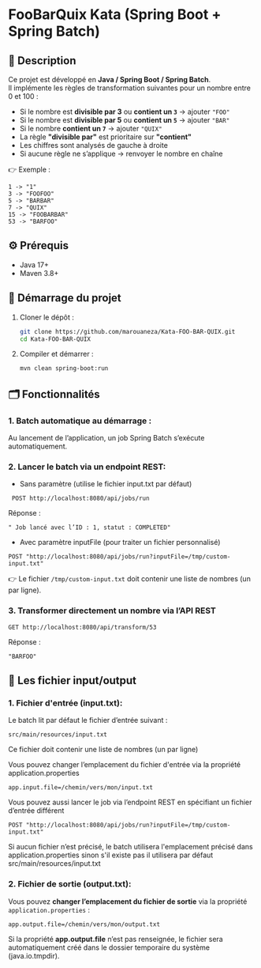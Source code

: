 # FooBarQuix Kata (Spring Boot + Spring Batch)

## 📌 Description
Ce projet est  développé en **Java / Spring Boot / Spring Batch**.  
Il implémente les règles de transformation suivantes pour un nombre entre 0 et 100 :

- Si le nombre est **divisible par 3** ou **contient un `3`** → ajouter `"FOO"`
- Si le nombre est **divisible par 5** ou **contient un `5`** → ajouter `"BAR"`
- Si le nombre **contient un `7`** → ajouter `"QUIX"`
- La règle **"divisible par"** est prioritaire sur **"contient"**
- Les chiffres sont analysés de gauche à droite
- Si aucune règle ne s’applique → renvoyer le nombre en chaîne

👉 Exemple :

    1 -> "1"
    3 -> "FOOFOO"
    5 -> "BARBAR"
    7 -> "QUIX"
    15 -> "FOOBARBAR"
    53 -> "BARFOO"

## ⚙️ Prérequis
- Java 17+
- Maven 3.8+

## 🚀 Démarrage du projet
1. Cloner le dépôt :
   ```bash
   git clone https://github.com/marouaneza/Kata-FOO-BAR-QUIX.git
   cd Kata-FOO-BAR-QUIX
   
2. Compiler et démarrer :
   ```bash
   mvn clean spring-boot:run
   
## 🗂️ Fonctionnalités

### 1. Batch automatique au démarrage :

   Au lancement de l’application, un job Spring Batch s’exécute automatiquement.

### 2. Lancer le batch via un endpoint REST:

* Sans paramètre (utilise le fichier input.txt par défaut)
```text
 POST http://localhost:8080/api/jobs/run
```
   
Réponse :
```text
" Job lancé avec l’ID : 1, statut : COMPLETED"
```

* Avec paramètre inputFile (pour traiter un fichier personnalisé)
```text  
POST "http://localhost:8080/api/jobs/run?inputFile=/tmp/custom-input.txt"
```

👉 Le fichier `/tmp/custom-input.txt` doit contenir une liste de nombres (un par ligne).


### 3. Transformer directement un nombre via l’API REST

```text  
GET http://localhost:8080/api/transform/53
```
Réponse :
```text 
"BARFOO"
``` 
## 📄 Les fichier input/output
###  1. Fichier d'entrée (input.txt):
Le batch lit par défaut le fichier d’entrée suivant :
```text 
src/main/resources/input.txt
``` 
Ce fichier doit contenir une liste de nombres (un par ligne)

Vous pouvez changer l’emplacement du fichier d'entrée via la propriété application.properties
```properties
app.input.file=/chemin/vers/mon/input.txt
```
Vous pouvez aussi lancer le job via l’endpoint REST en spécifiant un fichier d’entrée différent
```text
POST "http://localhost:8080/api/jobs/run?inputFile=/tmp/custom-input.txt"
``` 
Si aucun fichier n’est précisé, le batch utilisera l'emplacement précisé dans application.properties sinon s'il existe pas il utilisera par défaut src/main/resources/input.txt

###  2. Fichier de sortie (output.txt):

Vous pouvez **changer l’emplacement du fichier de sortie** via la propriété `application.properties` :
```properties
app.output.file=/chemin/vers/mon/output.txt
```
Si la propriété **app.output.file** n’est pas renseignée, le fichier sera automatiquement créé dans le dossier temporaire du système (java.io.tmpdir).